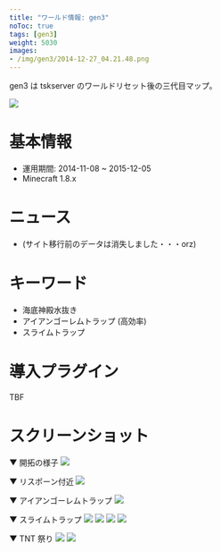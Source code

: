 ```yaml
---
title: "ワールド情報: gen3"
noToc: true
tags: [gen3]
weight: 5030
images:
- /img/gen3/2014-12-27_04.21.48.png
---
```


gen3 は tskserver のワールドリセット後の三代目マップ。

![](/img/gen3/2014-12-27_04.21.48.png)

# 基本情報
- 運用期間: 2014-11-08 ~ 2015-12-05
- Minecraft 1.8.x

# ニュース
- (サイト移行前のデータは消失しました・・・orz)

# キーワード
- 海底神殿水抜き
- アイアンゴーレムトラップ (高効率)
- スライムトラップ

# 導入プラグイン
TBF

# スクリーンショット
▼ 開拓の様子
![](/img/gen3/2014-12-20_00.06.02.png)

▼ リスポーン付近
![](/img/gen3/2014-12-27_04.21.48.png)

▼ アイアンゴーレムトラップ
![](/img/gen3/2014-12-22_19.47.17.png)

▼ スライムトラップ
![](/img/gen3/2015-01-02_20.45.33.png)
![](/img/gen3/2015-01-05_15.49.26.png)
![](/img/gen3/2015-01-18_02.18.46.png)
![](/img/gen3/2015-01-20_00.45.30.png)

▼ TNT 祭り
![](/img/gen3/2015-12-05_22.26.22.png)
![](/img/gen3/2015-12-05_23.32.25.png)
